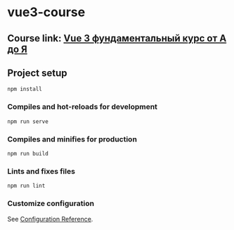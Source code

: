# vue3-course

## Course link: <a href="https://www.youtube.com/watch?v=XzLuMtDelGk&list=PL6DxKON1uLOHyPVa0XhcqcW2RhDytDpAI&index=3">Vue 3 фундаментальный курс от А до Я</a>

## Project setup
```
npm install
```

### Compiles and hot-reloads for development
```
npm run serve
```

### Compiles and minifies for production
```
npm run build
```

### Lints and fixes files
```
npm run lint
```

### Customize configuration
See [Configuration Reference](https://cli.vuejs.org/config/).
